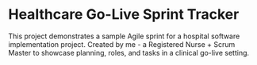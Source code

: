 # Healthcare Go-Live Sprint Tracker

This project demonstrates a sample Agile sprint for a hospital software implementation project. Created by me - a Registered Nurse + Scrum Master to showcase planning, roles, and tasks in a clinical go-live setting.
